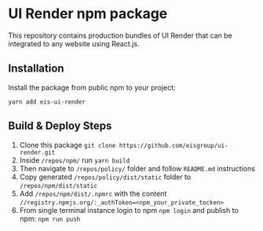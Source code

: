 # UI Render npm package

This repository contains production bundles of UI Render that can be integrated to any website using React.js.

## Installation

Install the package from public npm to your project:

```shell
yarn add eis-ui-render
```

## Build & Deploy Steps

1. Clone this package `git clone https://github.com/eisgroup/ui-render.git`
2. Inside `/repos/npm/` run `yarn build`
3. Then navigate to `/repos/policy/` folder and follow `README.md` instructions
4. Copy generated `/repos/policy/dist/static` folder to `/repos/npm/dist/static`
5. Add `/repos/npm/dist/.npmrc` with the content `//registry.npmjs.org/:_authToken=<npm_your_private_tocken>`
6. From single terminal instance login to npm `npm login` and publish to npm: `npm run push`
